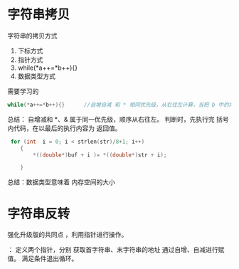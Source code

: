# 字符串拷贝

字符串的拷贝方式

1. 下标方式
2. 指针方式
3. while(\*a++=*b++){}
4. 数据类型方式



需要学习的 
```c
while(*a++=*b++){}      //自增自减 和 * 相同优先级，从右往左计算，当把 b 中的内容 赋值到 a中，当 a 赋值为 0 时，结束循环。
```

总结： 自增减和 *、&  属于同一优先级，顺序从右往左。
            判断时，先执行完 括号内代码，在以最后的执行内容为 返回值。
            

```c
 for (int  i = 0; i < strlen(str)/8+1; i++)
    {
        *((double*)buf + i )= *((double*)str + i);

    }
```

总结：数据类型意味着 内存空间的大小



# 字符串反转

强化升级版的共同点 ，利用指针进行操作。

： 定义两个指针，分别 获取首字符串、末字符串的地址
通过自增、自减进行赋值。
满足条件退出循环。